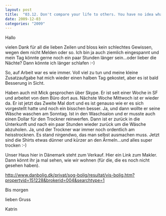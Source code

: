 ```yaml
---
layout: post
title:  "03.12. Don't compare your life to others. You have no idea what their journey is all about."
date: 2009-12-03
categories: "2009"
---
```

Hallo


vielen Dank für all die lieben Zeilen und bloss kein schlechtes Gewissen, wegen dem nicht Melden oder so. Ich bin ja auch ziemlich eingespannt und mein Tag könnte gerne noch ein paar Stunden länger sein...oder lieber die Nächte? Dann könnte ich länger schlafen :-)



So, auf Arbeit war es wie immer. Voll viel zu tun und meine kleine Zusatzaufgabe hat mich wieder einen halben Tag gekostet, aber es ist bald Besserung in Sicht. 



Haben auch mit Mick gesprochen über Skype. Er ist  seit einer Woche in SF und arbeitet von dem Büro dort aus. Nächste Woche Mittwoch ist er wieder da. Er ist jetzt das Zweite Mal dort und es ist genauso wie er es sich vorgestellt hatte und noch ein bisschen besser. Ja, und dann wollte er seine Wäsche waschen am Sonntag. Ist in den Waschsalon und er musste auch einen Dollar für den Trockner reinwerfen. Dann ist er zurück in die Unterkunft und nach ein paar Stunden wieder zurück um die Wäsche abzuholen. Ja, und der Trockner war immer noch ordentlich am heisstrocknen. Es stand nirgendwo, das man selbst ausmachen muss. Jetzt sind die Shirts etwas dünner und kürzer an den Ärmeln...und alles super trocken :-)



Unser Haus hier in Dänemark steht zum Verkauf. Hier ein Link zum Makler. Dann könnt ihr ja mal sehen, wie wir wohnen (für die, die es noch nicht gesehen haben).



http://www.danbolig.dk/privat/sog-bolig/resultat/vis-bolig.htm?propertyid=151228&brokerid=004&searchtype=1



Bis morgen



lieben Gruss

Katrin

